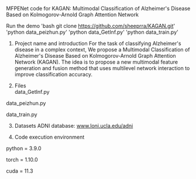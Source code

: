 MFPENet
code for KAGAN: Multimodal Classification of Alzheimer's Disease Based on Kolmogorov-Arnold Graph Attention Network

Run the demo
'bash git clone https://github.com/sheeprra/KAGAN.git'
'python data_peizhun.py'
'python data_GetInf.py'
'python data_train.py'

1. Project name and introduction
 For the task of classifying Alzheimer's disease in a complex context, We propose a Multimodal Classification of Alzheimer's Disease Based on Kolmogorov-Arnold Graph Attention Network (KAGAN). The idea is to propose a new multimodal feature generation and fusion method that uses multilevel network interaction to improve classification accuracy.

2. Files  
data_GetInf.py

data_peizhun.py

data_train.py

3. Datasets
ADNI database:
www.loni.ucla.edu/adni


4. Code execution environment

python = 3.9.0

torch = 1.10.0  

cuda = 11.3  
